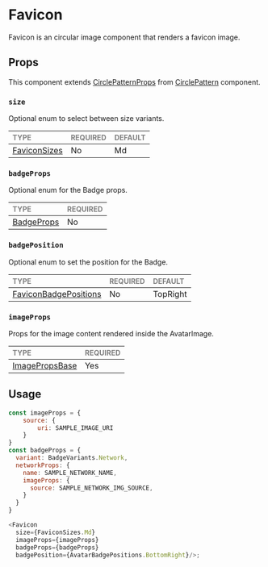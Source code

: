 # Favicon

Favicon is an circular image component that renders a favicon image.

## Props

This component extends [CirclePatternProps](../../../patterns/Circles/Circle/Circle.types.ts) from [CirclePattern](../../../patterns/Circles/Circle/Circle.tsx) component.

### `size`

Optional enum to select between size variants.

| <span style="color:gray;font-size:14px">TYPE</span> | <span style="color:gray;font-size:14px">REQUIRED</span> | <span style="color:gray;font-size:14px">DEFAULT</span> |
| :-------------------------------------------------- | :------------------------------------------------------ | :----------------------------------------------------- |
| [FaviconSizes](./Favicon.types.ts)          | No                                                     | Md                                                     |

### `badgeProps` 

Optional enum for the Badge props.

| <span style="color:gray;font-size:14px">TYPE</span> | <span style="color:gray;font-size:14px">REQUIRED</span> |
| :-------------------------------------------------- | :------------------------------------------------------ |
| [BadgeProps](../../Badges/Badge/Badge.types.ts)                                      | No                                                     |

### `badgePosition`

Optional enum to set the position for the Badge.

| <span style="color:gray;font-size:14px">TYPE</span> | <span style="color:gray;font-size:14px">REQUIRED</span> | <span style="color:gray;font-size:14px">DEFAULT</span> |
| :-------------------------------------------------- | :------------------------------------------------------ | :----------------------------------------------------- |
| [FaviconBadgePositions](./Favicon.types.ts)          | No                                                     | TopRight                                        |

### `imageProps`

Props for the image content rendered inside the AvatarImage.

| <span style="color:gray;font-size:14px">TYPE</span> | <span style="color:gray;font-size:14px">REQUIRED</span> |
| :-------------------------------------------------- | :------------------------------------------------------ |
| [ImagePropsBase](https://reactnative.dev/docs/images)                                              | Yes                                                      |

## Usage

```javascript
const imageProps = {
    source: {
        uri: SAMPLE_IMAGE_URI
    }
}
const badgeProps = {
  variant: BadgeVariants.Network,
  networkProps: {
    name: SAMPLE_NETWORK_NAME,
    imageProps: {
      source: SAMPLE_NETWORK_IMG_SOURCE,
    }
  }
}

<Favicon 
  size={FaviconSizes.Md}
  imageProps={imageProps}
  badgeProps={badgeProps}
  badgePosition={AvatarBadgePositions.BottomRight}/>;
```
